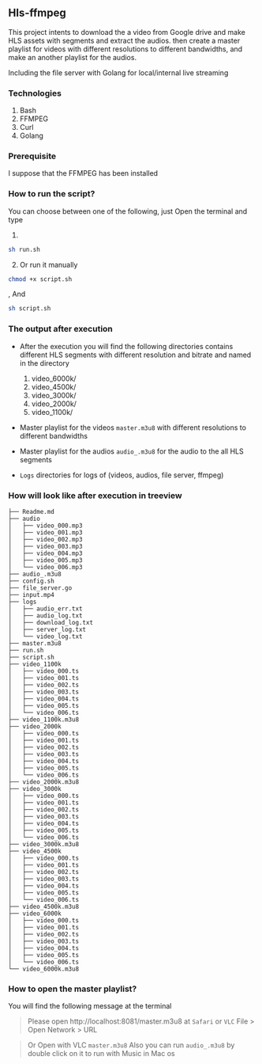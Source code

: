 ## Hls-ffmpeg

This project intents to download the a video from Google drive and make HLS assets with segments and extract the audios.
then create a master playlist for videos with different resolutions to different bandwidths, and make an another playlist for the audios.

Including the file server with Golang for local/internal live streaming

### Technologies

1. Bash
2. FFMPEG
3. Curl
4. Golang

### Prerequisite 

I suppose that the FFMPEG has been installed

### How to run the script?

You can choose between one of the following, just Open the terminal and type

1. 

``` sh
sh run.sh
```

2. Or run it manually

``` sh
chmod +x script.sh
```

, And

``` sh
sh script.sh
```

### The output after execution

* After the execution you will find the following directories contains different HLS segments with different resolution and bitrate and named in the directory

    1. video_6000k/
    2. video_4500k/
    3. video_3000k/
    4. video_2000k/
    5. video_1100k/

* Master playlist for the videos `master.m3u8` with different resolutions to different bandwidths

* Master playlist for the audios `audio_.m3u8` for the audio to the all HLS segments

* `Logs` directories for logs of (videos, audios, file server, ffmpeg)

### How will look like after execution in treeview

``` 
├── Readme.md
├── audio
│   ├── video_000.mp3
│   ├── video_001.mp3
│   ├── video_002.mp3
│   ├── video_003.mp3
│   ├── video_004.mp3
│   ├── video_005.mp3
│   └── video_006.mp3
├── audio_.m3u8
├── config.sh
├── file_server.go
├── input.mp4
├── logs
│   ├── audio_err.txt
│   ├── audio_log.txt
│   ├── download_log.txt
│   ├── server_log.txt
│   └── video_log.txt
├── master.m3u8
├── run.sh
├── script.sh
├── video_1100k
│   ├── video_000.ts
│   ├── video_001.ts
│   ├── video_002.ts
│   ├── video_003.ts
│   ├── video_004.ts
│   ├── video_005.ts
│   └── video_006.ts
├── video_1100k.m3u8
├── video_2000k
│   ├── video_000.ts
│   ├── video_001.ts
│   ├── video_002.ts
│   ├── video_003.ts
│   ├── video_004.ts
│   ├── video_005.ts
│   └── video_006.ts
├── video_2000k.m3u8
├── video_3000k
│   ├── video_000.ts
│   ├── video_001.ts
│   ├── video_002.ts
│   ├── video_003.ts
│   ├── video_004.ts
│   ├── video_005.ts
│   └── video_006.ts
├── video_3000k.m3u8
├── video_4500k
│   ├── video_000.ts
│   ├── video_001.ts
│   ├── video_002.ts
│   ├── video_003.ts
│   ├── video_004.ts
│   ├── video_005.ts
│   └── video_006.ts
├── video_4500k.m3u8
├── video_6000k
│   ├── video_000.ts
│   ├── video_001.ts
│   ├── video_002.ts
│   ├── video_003.ts
│   ├── video_004.ts
│   ├── video_005.ts
│   └── video_006.ts
└── video_6000k.m3u8
```

### How to open the master playlist?

You will find the following message at the terminal 

> Please open http://localhost:8081/master.m3u8 at `Safari` or `VLC` File > Open Network > URL

> Or Open with VLC `master.m3u8`
> Also you can run `audio_.m3u8` by double click on it to run with Music in Mac os

